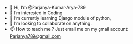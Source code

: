 - 👋 Hi, I’m @Parjanya-Kumar-Arya-789
- 👀 I’m interested in Coding 
- 🌱 I’m currently learning Django module of python,
- 💞️ I’m looking to collaborate on anything.
- 📫 How to reach me ? Just email me on my gmail account: Parjanya789@gmail.com

<!---
Parjanya-Kumar-Arya-789/Parjanya-Kumar-Arya-789 is a ✨ special ✨ repository because its `README.md` (this file) appears on your GitHub profile.
You can click the Preview link to take a look at your changes.
--->
